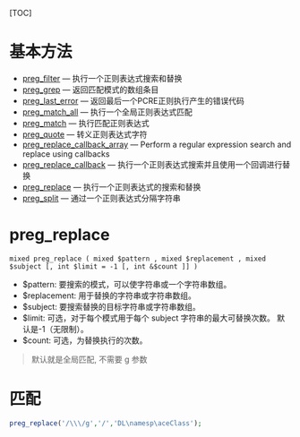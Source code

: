 

[TOC]

# 基本方法

- [preg_filter](http://php.net/manual/zh/function.preg-filter.php) — 执行一个正则表达式搜索和替换
- [preg_grep](http://php.net/manual/zh/function.preg-grep.php) — 返回匹配模式的数组条目
- [preg_last_error](http://php.net/manual/zh/function.preg-last-error.php) — 返回最后一个PCRE正则执行产生的错误代码
- [preg_match_all](http://php.net/manual/zh/function.preg-match-all.php) — 执行一个全局正则表达式匹配
- [preg_match](http://php.net/manual/zh/function.preg-match.php) — 执行匹配正则表达式
- [preg_quote](http://php.net/manual/zh/function.preg-quote.php) — 转义正则表达式字符
- [preg_replace_callback_array](http://php.net/manual/zh/function.preg-replace-callback-array.php) — Perform a regular expression search and replace using callbacks
- [preg_replace_callback](http://php.net/manual/zh/function.preg-replace-callback.php) — 执行一个正则表达式搜索并且使用一个回调进行替换
- [preg_replace](http://php.net/manual/zh/function.preg-replace.php) — 执行一个正则表达式的搜索和替换
- [preg_split](http://php.net/manual/zh/function.preg-split.php) — 通过一个正则表达式分隔字符串

# preg_replace

`mixed preg_replace ( mixed $pattern , mixed $replacement , mixed $subject [, int $limit = -1 [, int &$count ]] )`

- $pattern: 要搜索的模式，可以使字符串或一个字符串数组。
- $replacement: 用于替换的字符串或字符串数组。
- $subject: 要搜索替换的目标字符串或字符串数组。
- $limit: 可选，对于每个模式用于每个 subject 字符串的最大可替换次数。 默认是-1（无限制）。
- $count: 可选，为替换执行的次数。

> 默认就是全局匹配, 不需要 g 参数



# 匹配 

```php
preg_replace('/\\\/g','/','DL\namesp\aceClass');
```

